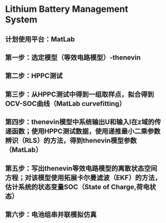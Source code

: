 # Lithium Battery Management System
计划使用平台：MatLab
--
第一步：选定模型（等效电路模型）-thenevin
--
第二步：HPPC测试
--
第三步：从HPPC测试中得到一组取样点，拟合得到OCV-SOC曲线（MatLab curvefitting）
--
第四步：thenevin模型中系统输出U和输入I在z域的传递函数；使用HPPC测试数据，使用递推最小二乘参数辨识（RLS）的方法，得到thenevin模型参数（MatLab）
--
第五步：写出thenevin等效电路模型的离散状态空间方程；对该模型使用拓展卡尔曼滤波（EKF）的方法，估计系统的状态变量SOC（State of Charge,荷电状态）
--
第六步：电池组串并联模拟仿真
--
